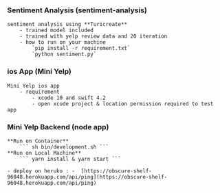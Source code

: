 ### Sentiment Analysis (sentiment-analysis)
	sentiment analysis using **Turicreate** 
		- trained model included
		- trained with yelp review data and 20 iteration
		- how to run on your machine
			`pip install -r requirement.txt`
			`python sentiment.py`
### ios App (Mini Yelp)
	Mini Yelp ios app 
		- requirement 
			- xcode 10 and swift 4.2
			- open xcode project & location permission required to test app
### Mini Yelp Backend (node app)
	**Run on Container**
		``` sh bin/development.sh ```
	**Run on Local Machine**
		``` yarn install & yarn start ```

	- deploy on heruko : -  [https://obscure-shelf-96048.herokuapp.com/api/ping](https://obscure-shelf-96048.herokuapp.com/api/ping)
	
	